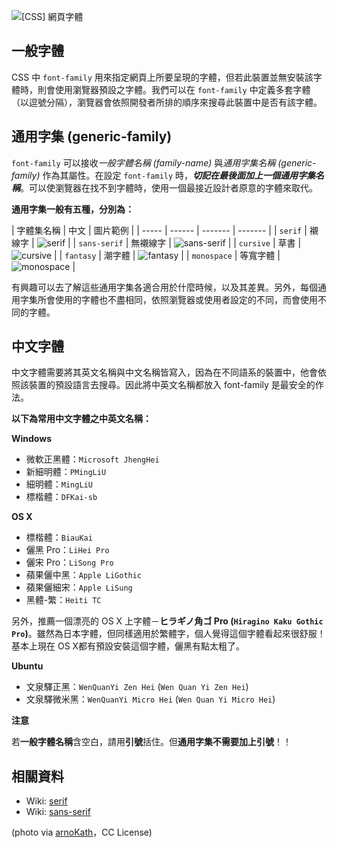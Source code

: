 <!--
[date]: 2011-11-13
[title]: [CSS] 網頁字體
[name]: css-web-font
[tag]: CSS, font | 字體, web dev | 網頁開發
-->

![\[CSS\] 網頁字體][feature photo]

一般字體
-------

CSS 中 `font-family` 用來指定網頁上所要呈現的字體，但若此裝置並無安裝該字體時，則會使用瀏覽器預設之字體。我們可以在 `font-family` 中定義多套字體（以逗號分隔），瀏覽器會依照開發者所排的順序來搜尋此裝置中是否有該字體。


通用字集 (generic-family)
---------------------

`font-family` 可以接收*一般字體名稱 (family-name)* 與*通用字集名稱 (generic-family)* 作為其屬性。在設定 `font-family` 時，***切記在最後面加上一個通用字集名稱***。可以使瀏覽器在找不到字體時，使用一個最接近設計者原意的字體來取代。

**通用字集一般有五種，分別為：**

| 字體集名稱 | 中文 | 圖片範例 |
| ----- | ------ | ------- | ------- |
| `serif` | 襯線字 | ![serif][serif] |
| `sans-serif` | 無襯線字 | ![sans-serif][sans-serif] |
| `cursive` | 草書 | ![cursive][cursive] |
| `fantasy` | 潮字體 | ![fantasy][fantasy] |
| `monospace` | 等寬字體 | ![monospace][monospace] |

有興趣可以去了解這些通用字集各適合用於什麼時候，以及其差異。另外，每個通用字集所會使用的字體也不盡相同，依照瀏覽器或使用者設定的不同，而會使用不同的字體。

中文字體
-------

中文字體需要將其英文名稱與中文名稱皆寫入，因為在不同語系的裝置中，他會依照該裝置的預設語言去搜尋。因此將中英文名稱都放入 font-family 是最安全的作法。

**以下為常用中文字體之中英文名稱：**

**Windows**

- 微軟正黑體：`Microsoft JhengHei`
- 新細明體：`PMingLiU`
- 細明體：`MingLiU`
- 標楷體：`DFKai-sb`

**OS X**

- 標楷體：`BiauKai`
- 儷黑 Pro：`LiHei Pro`
- 儷宋 Pro：`LiSong Pro`
- 蘋果儷中黑：`Apple LiGothic`
- 蘋果儷細宋：`Apple LiSung`
- 黑體-繁：`Heiti TC`

另外，推薦一個漂亮的 OS X 上字體－**ヒラギノ角ゴ Pro (`Hiragino Kaku Gothic Pro`)**。雖然為日本字體，但同樣適用於繁體字，個人覺得這個字體看起來很舒服！基本上現在 OS X都有預設安裝這個字體，儷黑有點太粗了。

**Ubuntu**

- 文泉驛正黑：`WenQuanYi Zen Hei` (`Wen Quan Yi Zen Hei`)
- 文泉驛微米黑：`WenQuanYi Micro Hei` (`Wen Quan Yi Micro Hei`)

**注意**

若**一般字體名稱**含空白，請用**引號**括住。但**通用字集不需要加上引號**！！

相關資料
-----

- Wiki: [serif][1]
- Wiki: [sans-serif][2]

(photo via [arnoKath][3]，CC License)

[1]: http://en.wikipedia.org/wiki/Serif
[2]: http://en.wikipedia.org/wiki/Serif
[3]: http://www.flickr.com/photos/typoatelier/4574136682/

[serif]: http://i.minus.com/jbsmm6YI3cPwzV.png
[sans-serif]: http://i.minus.com/juloolH1tqeNq.png
[cursive]: http://i.minus.com/jb2hxYWm0yI2jV.png
[fantasy]: http://i.minus.com/jy00pl9GnrlNV.png
[monospace]: http://i.minus.com/jp9n6LFRAyLGN.png

[feature photo]: http://i.minus.com/j84slZAkDRHVc.jpg
